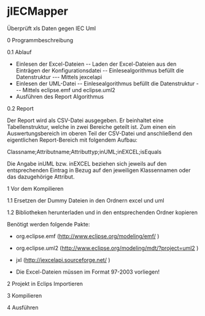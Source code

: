 jIECMapper
==========

Überprüft xls Daten gegen IEC Uml

0 Programmbeschreibung 

0.1 Ablauf

- Einlesen der Excel-Dateien
-- Laden der Excel-Dateien aus den Einträgen der Konfigurationsdatei
-- Einlesealgorithmus befüllt die Datenstruktur
--- Mittels jexcelapi
- Einlesen der UML-Datei
-- Einlesealgorithmus befüllt die Datenstruktur
--- Mittels eclipse.emf und eclipse.uml2
- Ausführen des Report Algorithmus

0.2 Report

Der Report wird als CSV-Datei ausgegeben. Er beinhaltet eine Tabellenstruktur,
welche in zwei Bereiche geteilt ist. Zum einen ein Auswertungsbereich im oberen Teil
der CSV-Datei und anschließend den eigentlichen Report-Bereich mit folgendem Aufbau:

Classname;Attributname;Attributtyp;inUML;inEXCEL;isEquals

Die Angabe inUML bzw. inEXCEL beziehen sich jeweils auf den entsprechenden Eintrag in Bezug
auf den jeweiligen Klassennamen oder das dazugehörige Attribut.

1 Vor dem Kompilieren

1.1 Ersetzen der Dummy Dateien in den Ordnern excel und uml

1.2 Bibliotheken herunterladen und in den entsprechenden Ordner kopieren

Benötigt werden folgende Pakte:
- org.eclipse.emf (http://www.eclipse.org/modeling/emf/ )
- org.eclipse.uml2 (http://www.eclipse.org/modeling/mdt/?project=uml2 )
- jxl (http://jexcelapi.sourceforge.net/ )

- Die Excel-Dateien müssen im Format 97-2003 vorliegen!

2 Projekt in Eclips Importieren

3 Kompilieren

4 Ausführen